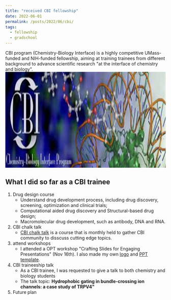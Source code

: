 ```yaml
---
title: "received CBI fellowship"
date: 2022-06-01
permalink: /posts/2022/06/cbi/
tags:
  - fellowship
  - gradschool
---
```


CBI program (Chemistry-Biology Interface) is a highly competitive UMass-funded and NIH-funded fellowship, aiming at training trainees from different background to advance scientific research "at the interface of chemistry and biology".
<br/><a href="https://cbi.chem.umass.edu" class="image" id="cbi"><img src="/images/cbi.jpg" height="300" width="700"/></a><br>

## What I did so far as a CBI trainee

1. Drug design course
   - Understand drug development process, including drug discovery, screening, optimization and clinical trials;
   - Computational aided drug discovery and Structural-based drug design;
   - Macromolecular drug development, such as antibody, DNA and RNA.
2. CBI chalk talk
   - [CBI chalk talk](https://cbi.chem.umass.edu/activities/chalk-talk/) is a course that is monthly held to gather CBI community to disscuss cutting edge topics.
3. attend workshops
   - I attended a OPT workshop "Crafting Slides for Engaging Presentations" (Nov 16th). I also made my own [logo](/images/logo9.png) and [PPT template](/files/Jian_umass.thmx).
4. CBI traineeship talk
   - As a CBI trainee, I was requested to give a talk to both chemistry and biology students
   - The talk topic: **Hydrophobic gating in bundle-crossing ion channels: a case study of TRPV4"**
5. Future plan